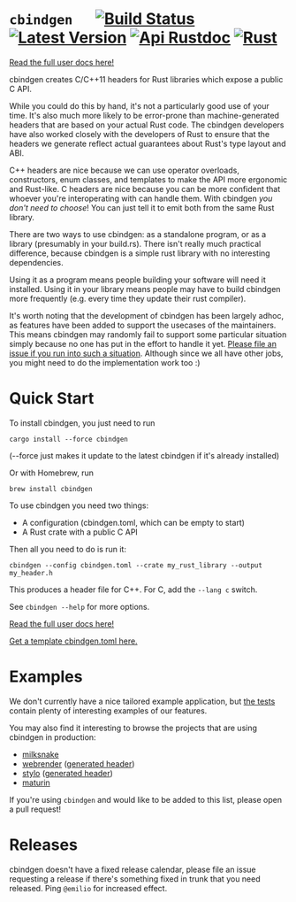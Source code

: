 # `cbindgen` &emsp; [![Build Status]][actions] [![Latest Version]][crates.io] [![Api Rustdoc]][rustdoc] [![Rust](https://img.shields.io/badge/rust-1.57%2B-blue.svg?maxAge=3600)](https://github.com/eqrion/cbindgen)

[Build Status]: https://github.com/eqrion/cbindgen/workflows/cbindgen/badge.svg
[actions]: https://github.com/eqrion/cbindgen/actions
[Latest Version]: https://img.shields.io/crates/v/cbindgen.svg
[crates.io]: https://crates.io/crates/cbindgen
[Api Rustdoc]: https://img.shields.io/badge/api-rustdoc-blue.svg
[rustdoc]: https://docs.rs/cbindgen

[Read the full user docs here!](docs.md)

cbindgen creates C/C++11 headers for Rust libraries which expose a public C API.

While you could do this by hand, it's not a particularly good use of your time.
It's also much more likely to be error-prone than machine-generated headers that
are based on your actual Rust code. The cbindgen developers have also worked
closely with the developers of Rust to ensure that the headers we generate
reflect actual guarantees about Rust's type layout and ABI.

C++ headers are nice because we can use operator overloads, constructors, enum
classes, and templates to make the API more ergonomic and Rust-like. C headers
are nice because you can be more confident that whoever you're interoperating
with can handle them. With cbindgen *you don't need to choose*! You can just
tell it to emit both from the same Rust library.

There are two ways to use cbindgen: as a standalone program, or as a library
(presumably in your build.rs). There isn't really much practical difference,
because cbindgen is a simple rust library with no interesting dependencies.

Using it as a program means people building your software will need it
installed. Using it in your library means people may have to build cbindgen more
frequently (e.g. every time they update their rust compiler).

It's worth noting that the development of cbindgen has been largely adhoc, as
features have been added to support the usecases of the maintainers. This means
cbindgen may randomly fail to support some particular situation simply because
no one has put in the effort to handle it yet. [Please file an issue if you run
into such a situation](https://github.com/eqrion/cbindgen/issues/new). Although
since we all have other jobs, you might need to do the implementation work too
:)

# Quick Start

To install cbindgen, you just need to run

```text
cargo install --force cbindgen
```

(--force just makes it update to the latest cbindgen if it's already installed)

Or with Homebrew, run

```text
brew install cbindgen
```

To use cbindgen you need two things:

* A configuration (cbindgen.toml, which can be empty to start)
* A Rust crate with a public C API

Then all you need to do is run it:

```text
cbindgen --config cbindgen.toml --crate my_rust_library --output my_header.h
```

This produces a header file for C++.  For C, add the `--lang c` switch.

See `cbindgen --help` for more options.

[Read the full user docs here!](docs.md)

[Get a template cbindgen.toml here.](template.toml)

# Examples

We don't currently have a nice tailored example application, but [the
tests](tests/rust/) contain plenty of interesting examples of our features.

You may also find it interesting to browse the projects that are using cbindgen
in production:

* [milksnake](https://github.com/getsentry/milksnake)
* [webrender](https://searchfox.org/mozilla-central/source/gfx/webrender_bindings) ([generated header](https://searchfox.org/mozilla-central/source/__GENERATED__/gfx/webrender_bindings/webrender_ffi_generated.h))
* [stylo](https://searchfox.org/mozilla-central/source/layout/style) ([generated header](https://searchfox.org/mozilla-central/source/__GENERATED__/layout/style/ServoStyleConsts.h))
* [maturin](https://github.com/PyO3/maturin)

If you're using `cbindgen` and would like to be added to this list, please open
a pull request!

# Releases

cbindgen doesn't have a fixed release calendar, please file an issue requesting
a release if there's something fixed in trunk that you need released. Ping
`@emilio` for increased effect.
